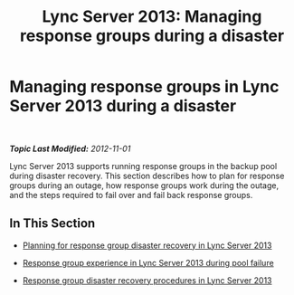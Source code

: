 ﻿---
title: 'Lync Server 2013: Managing response groups during a disaster'
TOCTitle: Managing response groups during a disaster
ms:assetid: 9f14e677-7be8-4f08-88ba-444ec2148ce8
ms:mtpsurl: https://technet.microsoft.com/en-us/library/JJ688154(v=OCS.15)
ms:contentKeyID: 49733757
ms.date: 07/23/2014
mtps_version: v=OCS.15
---

<div data-xmlns="http://www.w3.org/1999/xhtml">

<div class="topic" data-xmlns="http://www.w3.org/1999/xhtml" data-msxsl="urn:schemas-microsoft-com:xslt" data-cs="http://msdn.microsoft.com/en-us/">

<div data-asp="http://msdn2.microsoft.com/asp">

# Managing response groups in Lync Server 2013 during a disaster

</div>

<div id="mainSection">

<div id="mainBody">

<span> </span>

_**Topic Last Modified:** 2012-11-01_

Lync Server 2013 supports running response groups in the backup pool during disaster recovery. This section describes how to plan for response groups during an outage, how response groups work during the outage, and the steps required to fail over and fail back response groups.

<div>

## In This Section

  - [Planning for response group disaster recovery in Lync Server 2013](lync-server-2013-planning-for-response-group-disaster-recovery.md)

  - [Response group experience in Lync Server 2013 during pool failure](lync-server-2013-response-group-experience-during-pool-failure.md)

  - [Response group disaster recovery procedures in Lync Server 2013](lync-server-2013-response-group-disaster-recovery-procedures.md)

</div>

</div>

<span> </span>

</div>

</div>

</div>


